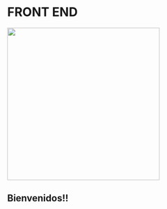 # FRONT END

<img width="350" src="https://media.giphy.com/media/u2pmTWUi0MXjyrMaVj/giphy.gif" />

## Bienvenidos!!
